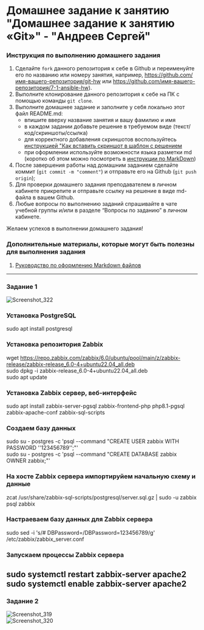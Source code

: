 # Домашнее задание к занятию "Домашнее задание к занятию «Git»" - "Андреев Сергей"


### Инструкция по выполнению домашнего задания

   1. Сделайте `fork` данного репозитория к себе в Github и переименуйте его по названию или номеру занятия, например, https://github.com/имя-вашего-репозитория/git-hw или  https://github.com/имя-вашего-репозитория/7-1-ansible-hw).
   2. Выполните клонирование данного репозитория к себе на ПК с помощью команды `git clone`.
   3. Выполните домашнее задание и заполните у себя локально этот файл README.md:
      - впишите вверху название занятия и вашу фамилию и имя
      - в каждом задании добавьте решение в требуемом виде (текст/код/скриншоты/ссылка)
      - для корректного добавления скриншотов воспользуйтесь [инструкцией "Как вставить скриншот в шаблон с решением](https://github.com/netology-code/sys-pattern-homework/blob/main/screen-instruction.md)
      - при оформлении используйте возможности языка разметки md (коротко об этом можно посмотреть в [инструкции  по MarkDown](https://github.com/netology-code/sys-pattern-homework/blob/main/md-instruction.md))
   4. После завершения работы над домашним заданием сделайте коммит (`git commit -m "comment"`) и отправьте его на Github (`git push origin`);
   5. Для проверки домашнего задания преподавателем в личном кабинете прикрепите и отправьте ссылку на решение в виде md-файла в вашем Github.
   6. Любые вопросы по выполнению заданий спрашивайте в чате учебной группы и/или в разделе “Вопросы по заданию” в личном кабинете.
   
Желаем успехов в выполнении домашнего задания!
   
### Дополнительные материалы, которые могут быть полезны для выполнения задания

1. [Руководство по оформлению Markdown файлов](https://gist.github.com/Jekins/2bf2d0638163f1294637#Code)

---

### Задание 1

![Screenshot_322](https://github.com/SergeiViktorovich/gitlab-hw/assets/143599204/53e216e0-f3aa-4b76-b1f5-f45634dc6987)  

### Установка PostgreSQL
sudo apt install postgresql
### Установка репозитория Zabbix
wget https://repo.zabbix.com/zabbix/6.0/ubuntu/pool/main/z/zabbix-release/zabbix-release_6.0-4+ubuntu22.04_all.deb  
sudo dpkg -i zabbix-release_6.0-4+ubuntu22.04_all.deb  
sudo apt update
### Установка Zabbix сервер, веб-интерфейс
sudo apt install zabbix-server-pgsql zabbix-frontend-php php8.1-pgsql zabbix-apache-conf zabbix-sql-scripts
### Создаем базу данных
sudo su - postgres -c 'psql --command "CREATE USER zabbix WITH PASSWORD '\'123456789\'';"'  
sudo su - postgres -c 'psql --command "CREATE DATABASE zabbix OWNER zabbix;"'
### На хосте Zabbix сервера импортируйем начальную схему и данные
zcat /usr/share/zabbix-sql-scripts/postgresql/server.sql.gz | sudo -u zabbix psql zabbix
### Настраеваем базу данных для Zabbix сервера
sudo sed -i 's/# DBPassword=/DBPassword=123456789/g' /etc/zabbix/zabbix_server.conf
### Запускаем процессы Zabbix сервера
sudo systemctl restart zabbix-server apache2  
sudo systemctl enable zabbix-server apache2
---

### Задание 2

![Screenshot_319](https://github.com/SergeiViktorovich/gitlab-hw/assets/143599204/c2a5dd0e-a644-4467-b41a-9d93aa997ed2)  
![Screenshot_320](https://github.com/SergeiViktorovich/gitlab-hw/assets/143599204/a7a28dea-8177-4c37-9f59-9356574d1502)  

